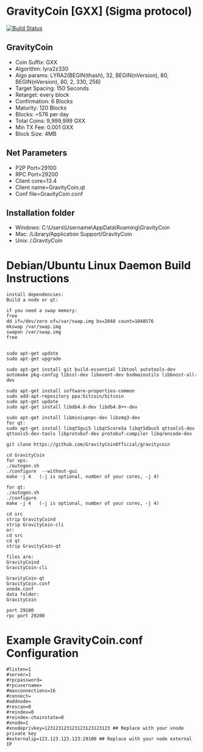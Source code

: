 GravityCoin [GXX] (Sigma protocol)
===============================


[![Build Status](https://travis-ci.com/GravityCoinOfficial/GravityCoin.svg?branch=master)](https://travis-ci.com/GravityCoinOfficial/GravityCoin)

GravityCoin
----------------
* Coin Suffix: GXX
* Algorithm: lyra2z330
* Algo params: LYRA2(BEGIN(thash), 32, BEGIN(nVersion), 80, BEGIN(nVersion), 80, 2, 330, 256)
* Target Spacing: 150 Seconds
* Retarget: every block
* Confirmation: 6 Blocks
* Maturity: 120 Blocks
* Blocks: ~576 per day
* Total Coins: 9,999,999 GXX
* Min TX Fee: 0.001 GXX
* Block Size: 4MB

Net Parameters
----------------
* P2P Port=29100
* RPC Port=29200
* Client core=13.4
* Client name=GravityCoin.qt
* Conf file=GravityCoin.conf

Installation folder
----------------
* Windows: C:\Users\Username\AppData\Roaming\GravityCoin
* Mac: /Library/Application Support/GravityCoin
* Unix: /.GravityCoin

Debian/Ubuntu Linux Daemon Build Instructions
================================================

	install dependencies:
	Build a node or qt:

	if you need a swap memory:
	free
	dd if=/dev/zero of=/var/swap.img bs=2048 count=1048576
	mkswap /var/swap.img
	swapon /var/swap.img
	free


	sudo apt-get update
	sudo apt-get upgrade

	sudo apt-get install git build-essential libtool autotools-dev automake pkg-config libssl-dev libevent-dev bsdmainutils libboost-all-dev

	sudo apt-get install software-properties-common
	sudo add-apt-repository ppa:bitcoin/bitcoin
	sudo apt-get update
	sudo apt-get install libdb4.8-dev libdb4.8++-dev

	sudo apt-get install libminiupnpc-dev libzmq3-dev
	for qt:
	sudo apt-get install libqt5gui5 libqt5core5a libqt5dbus5 qttools5-dev qttools5-dev-tools libprotobuf-dev protobuf-compiler libqrencode-dev

	git clone https://github.com/GravityCoinOfficial/gravitycoin

	cd GravityCoin
	for vps:
	./autogen.sh
	./configure  --without-gui
	make -j 4   (-j is optional, number of your cores, -j 4)

	for qt:
	./autogen.sh
	./configure
	make -j 4   (-j is optional, number of your cores, -j 4)

	cd src
	strip GravityCoind
	strip GravityCoin-cli
	or:
	cd src
	cd qt
	strip GravityCoin-qt

	files are:
	GravityCoind
	GravityCoin-cli

	GravityCoin-qt
	GravityCoin.conf
	xnode.conf
	data folder:
	GravityCoin

	port 29100
	rpc port 29200

Example GravityCoin.conf Configuration
===================================================

	#listen=1
	#server=1
	#rpcpassword=
	#rpcusername=
	#maxconnections=16
	#connect=
	#addnode=
	#rescan=0
	#reindex=0
	#reindex-chainstate=0
	#xnode=1
	#xnodeprivkey=123123123123123123123123 ## Replace with your xnode private key
	#externalip=123.123.123.123:29100 ## Replace with your node external IP

